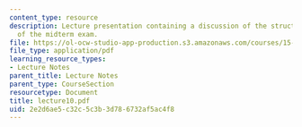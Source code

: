 ```yaml
---
content_type: resource
description: Lecture presentation containing a discussion of the structure and topics
  of the midterm exam.
file: https://ol-ocw-studio-app-production.s3.amazonaws.com/courses/15-501-introduction-to-financial-and-managerial-accounting-spring-2004/2e2d6ae5c32c5c3b3d786732af5ac4f8_lecture10.pdf
file_type: application/pdf
learning_resource_types:
- Lecture Notes
parent_title: Lecture Notes
parent_type: CourseSection
resourcetype: Document
title: lecture10.pdf
uid: 2e2d6ae5-c32c-5c3b-3d78-6732af5ac4f8
---
```

